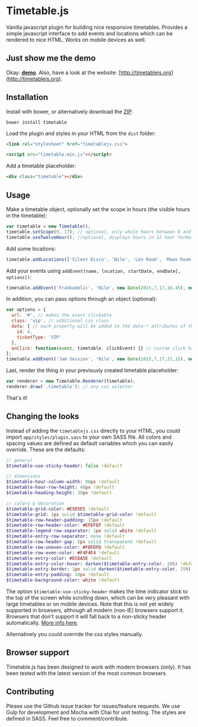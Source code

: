 # Timetable.js
Vanilla javascript plugin for building nice responsive timetables. Provides a simple javascript interface to add events and locations which can be rendered to nice HTML. Works on mobile devices as well.

## Just show me the demo
Okay: [**demo**](http://timetablejs.grible.co). Also, have a look at the website: [http://timetablejs.org](http://timetablejs.org).

## Installation
Install with bower, or alternatively download the [ZIP](https://github.com/Grible/timetable.js/archive/master.zip):

```
bower install timetable
```

Load the plugin and styles in your HTML from the `dist` folder:
```html
<link rel="stylesheet" href="timetablejs.css">

<script src="timetable.min.js"></script>
```
Add a timetable placeholder:
```html
<div class="timetable"></div>
```

## Usage
Make a timetable object, optionally set the scope in hours (the visible hours in the timetable):
```javascript
var timetable = new Timetable();
timetable.setScope(9, 17); // optional, only whole hours between 0 and 23
timetable.useTwelveHour(); //optional, displays hours in 12 hour format (1:00PM)
```
Add some locations:
```javascript
timetable.addLocations(['Silent Disco', 'Nile', 'Len Room', 'Maas Room']);
```
Add your events using `addEvent(name, location, startDate, endDate[, options])`:
```javascript
timetable.addEvent('Frankadelic', 'Nile', new Date(2015,7,17,10,45), new Date(2015,7,17,12,30));
```

In addition, you can pass options through an object (optional):
```javascript
var options = {
  url: '#', // makes the event clickable
  class: 'vip', // additional css class
  data: { // each property will be added to the data-* attributes of the DOM node for this event
    id: 4,
    ticketType: 'VIP'
  },
  onClick: function(event, timetable, clickEvent) {} // custom click handler, which is passed the event object and full timetable as context  
};
timetable.addEvent('Jam Session', 'Nile', new Date(2015,7,17,21,15), new Date(2015,7,17,23,30), options);
 ```

Last, render the thing in your previously created timetable placeholder:
```javascript
var renderer = new Timetable.Renderer(timetable);
renderer.draw('.timetable'); // any css selector
```
That's it!

## Changing the looks
Instead of adding the `timetablejs.css` directly to your HTML, you could import `app/styles/plugin.sass` to your own SASS file. All colors and spacing values are defined as default variables which you can easily override. These are the defaults:
```sass
// general
$timetable-use-sticky-header: false !default

// dimensions
$timetable-hour-column-width: 96px !default
$timetable-hour-row-height: 46px !default
$timetable-heading-height: 30px !default

// colors & decoration
$timetable-grid-color: #E5E5E5 !default
$timetable-grid: 1px solid $timetable-grid-color !default
$timetable-row-header-padding: 15px !default
$timetable-row-header-color: #EFEFEF !default
$timetable-legend-row-separator: 1px solid white !default
$timetable-entry-row-separator: none !default
$timetable-row-header-gap: 5px solid transparent !default
$timetable-row-uneven-color: #FDFDFD !default
$timetable-row-even-color: #F4F4F4 !default
$timetable-entry-color: #EC6A5E !default
$timetable-entry-color-hover: darken($timetable-entry-color, 10%) !default
$timetable-entry-border: 1px solid darken($timetable-entry-color, 15%) !default
$timetable-entry-padding: 10px !default
$timetable-background-color: white !default
```

The option `$timetable-use-sticky-header` makes the time indicator stick to the top of the screen while scrolling down, which can be very pleasant with large timetables or on mobile devices. Note that this is not yet widely supported in browsers, although all modern (non-IE) browsers support it. Browsers that don't support it will fall back to a non-sticky header automatically. [More info here](https://caniuse.com/#feat=css-sticky). 

Alternatively you could override the css styles manually.

## Browser support
Timetable.js has been designed to work with modern browsers (only). It has been tested with the latest version of the most common browsers.

## Contributing
Please use the Github issue tracker for issues/feature requests. We use Gulp for development and Mocha with Chai for unit testing. The styles are defined in SASS. Feel free to comment/contribute.
